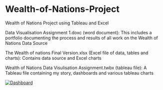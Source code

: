 # Wealth-of-Nations-Project
Wealth of Nations Project using Tableau and Excel

Data Visualisation Assignment 1.doxc (word document):
This includes a portfolio documenting the process and results of all work on the Wealth of Nations Data Source


The Wealth of nations Final Version.xlsx (Excel file of data, tables and charts):
Contains data source and Excel charts

Wealth of Nations Data Visulisation Assignment.twbx (tableau file):
A Tableau file containing my story, dashboards and various tableau charts

<div class='tableauPlaceholder' id='viz1704818123165' style='position: relative'><noscript><a href='#'><img alt='' src='<div class='tableauPlaceholder' id='viz1716197636045' style='position: relative'><noscript><a href='#'><img alt='Dashboard ' src='https:&#47;&#47;public.tableau.com&#47;static&#47;images&#47;We&#47;WealthofNationsDataVisualisationAssignment_17161976230180&#47;Dashboard&#47;1_rss.png' style='border: none' /></a></noscript>
  <object class='tableauViz'  style='display:none;'><param name='host_url' value='https%3A%2F%2Fpublic.tableau.com%2F' /> <param name='embed_code_version' value='3' /> <param name='site_root' value='' /><param name='name' value='WealthofNationsDataVisualisationAssignment_17161976230180&#47;Dashboard' /><param name='tabs' value='no' /><param name='toolbar' value='yes' /><param name='static_image' value='https:&#47;&#47;public.tableau.com&#47;static&#47;images&#47;We&#47;WealthofNationsDataVisualisationAssignment_17161976230180&#47;Dashboard&#47;1.png' /> <param name='animate_transition' value='yes' /><param name='display_static_image' value='yes' /><param name='display_spinner' value='yes' /><param name='display_overlay' value='yes' /><param name='display_count' value='yes' /><param name='language' value='en-GB' /><param name='filter' value='publish=yes' /></object></div>
